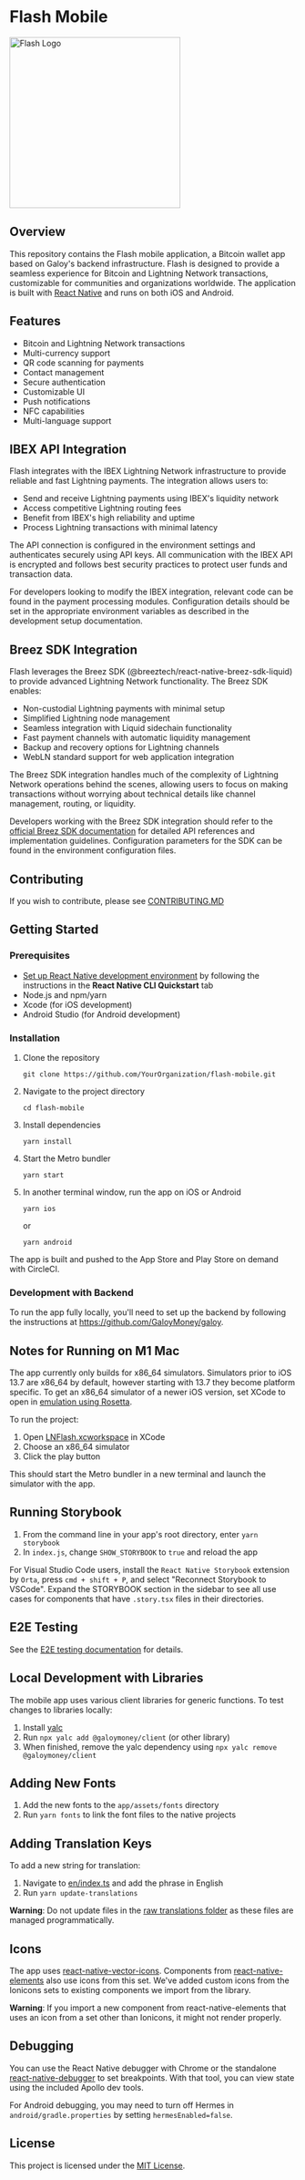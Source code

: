 # Flash Mobile

<img src=".readme/flashlogotransparent.png" alt="Flash Logo" width="300">

## Overview

This repository contains the Flash mobile application, a Bitcoin wallet app based on Galoy's backend infrastructure. Flash is designed to provide a seamless experience for Bitcoin and Lightning Network transactions, customizable for communities and organizations worldwide. The application is built with [React Native](https://reactnative.dev/) and runs on both iOS and Android.

## Features

- Bitcoin and Lightning Network transactions
- Multi-currency support
- QR code scanning for payments
- Contact management
- Secure authentication
- Customizable UI
- Push notifications
- NFC capabilities
- Multi-language support

## IBEX API Integration

Flash integrates with the IBEX Lightning Network infrastructure to provide reliable and fast Lightning payments. The integration allows users to:

- Send and receive Lightning payments using IBEX's liquidity network
- Access competitive Lightning routing fees
- Benefit from IBEX's high reliability and uptime
- Process Lightning transactions with minimal latency

The API connection is configured in the environment settings and authenticates securely using API keys. All communication with the IBEX API is encrypted and follows best security practices to protect user funds and transaction data.

For developers looking to modify the IBEX integration, relevant code can be found in the payment processing modules. Configuration details should be set in the appropriate environment variables as described in the development setup documentation.

## Breez SDK Integration

Flash leverages the Breez SDK (@breeztech/react-native-breez-sdk-liquid) to provide advanced Lightning Network functionality. The Breez SDK enables:

- Non-custodial Lightning payments with minimal setup
- Simplified Lightning node management
- Seamless integration with Liquid sidechain functionality
- Fast payment channels with automatic liquidity management
- Backup and recovery options for Lightning channels
- WebLN standard support for web application integration

The Breez SDK integration handles much of the complexity of Lightning Network operations behind the scenes, allowing users to focus on making transactions without worrying about technical details like channel management, routing, or liquidity.

Developers working with the Breez SDK integration should refer to the [official Breez SDK documentation](https://sdk-doc.breez.technology/) for detailed API references and implementation guidelines. Configuration parameters for the SDK can be found in the environment configuration files.

## Contributing

If you wish to contribute, please see [CONTRIBUTING.MD](./CONTRIBUTING.MD)

## Getting Started

### Prerequisites

- [Set up React Native development environment](https://reactnative.dev/docs/environment-setup) by following the instructions in the **React Native CLI Quickstart** tab
- Node.js and npm/yarn
- Xcode (for iOS development)
- Android Studio (for Android development)

### Installation

1. Clone the repository
   ```
   git clone https://github.com/YourOrganization/flash-mobile.git
   ```

2. Navigate to the project directory
   ```
   cd flash-mobile
   ```

3. Install dependencies
   ```
   yarn install
   ```

4. Start the Metro bundler
   ```
   yarn start
   ```

5. In another terminal window, run the app on iOS or Android
   ```
   yarn ios
   ```
   or
   ```
   yarn android
   ```

The app is built and pushed to the App Store and Play Store on demand with CircleCI.

### Development with Backend

To run the app fully locally, you'll need to set up the backend by following the instructions at https://github.com/GaloyMoney/galoy.

## Notes for Running on M1 Mac

The app currently only builds for x86_64 simulators. Simulators prior to iOS 13.7 are x86_64 by default, however starting with 13.7 they become platform specific. To get an x86_64 simulator of a newer iOS version, set XCode to open in [emulation using Rosetta](https://www.macworld.com/article/338843/how-to-force-a-native-m1-mac-app-to-run-as-an-intel-app-instead.html). 

To run the project:
1. Open [LNFlash.xcworkspace](./ios/LNFlash.xcworkspace/) in XCode
2. Choose an x86_64 simulator
3. Click the play button

This should start the Metro bundler in a new terminal and launch the simulator with the app.

## Running Storybook

1. From the command line in your app's root directory, enter `yarn storybook`
2. In `index.js`, change `SHOW_STORYBOOK` to `true` and reload the app

For Visual Studio Code users, install the `React Native Storybook` extension by `Orta`, press `cmd + shift + P`, and select "Reconnect Storybook to VSCode". Expand the STORYBOOK section in the sidebar to see all use cases for components that have `.story.tsx` files in their directories.

## E2E Testing

See the [E2E testing documentation](docs/e2e-testing.md) for details.

## Local Development with Libraries

The mobile app uses various client libraries for generic functions. To test changes to libraries locally:

1. Install [yalc](https://www.npmjs.com/package/yalc)
2. Run `npx yalc add @galoymoney/client` (or other library)
3. When finished, remove the yalc dependency using `npx yalc remove @galoymoney/client`

## Adding New Fonts

1. Add the new fonts to the `app/assets/fonts` directory
2. Run `yarn fonts` to link the font files to the native projects

## Adding Translation Keys

To add a new string for translation:
1. Navigate to [en/index.ts](app/i18n/en/index.ts) and add the phrase in English
2. Run `yarn update-translations`

**Warning**: Do not update files in the [raw translations folder](/app/i18n/raw-i18n/) as these files are managed programmatically.

## Icons

The app uses [react-native-vector-icons](https://github.com/oblador/react-native-vector-icons). Components from [react-native-elements](https://github.com/react-native-elements/react-native-elements) also use icons from this set. We've added custom icons from the Ionicons sets to existing components we import from the library.

**Warning**: If you import a new component from react-native-elements that uses an icon from a set other than Ionicons, it might not render properly.

## Debugging

You can use the React Native debugger with Chrome or the standalone [react-native-debugger](https://github.com/jhen0409/react-native-debugger) to set breakpoints. With that tool, you can view state using the included Apollo dev tools. 

For Android debugging, you may need to turn off Hermes in `android/gradle.properties` by setting `hermesEnabled=false`.

## License

This project is licensed under the [MIT License](LICENSE).
